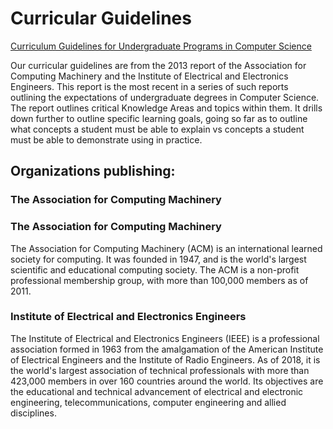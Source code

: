 # Curricular Guidelines

[Curriculum Guidelines for Undergraduate Programs in Computer Science](https://www.acm.org/binaries/content/assets/education/cs2013_web_final.pdf)

Our curricular guidelines are from the 2013 report of the Association for Computing Machinery and the Institute of Electrical and Electronics Engineers. This report is the most recent in a series of such reports outlining the expectations of undergraduate degrees in Computer Science. The report outlines critical Knowledge Areas and topics within them. It drills down further to outline specific learning goals, going so far as to outline what concepts a student must be able to explain vs concepts a student must be able to demonstrate using in practice. 

## Organizations publishing:

### The Association for Computing Machinery
### The Association for Computing Machinery

The Association for Computing Machinery (ACM) is an international learned society for computing. It was founded in 1947, and is the world's largest scientific and educational computing society. The ACM is a non-profit professional membership group, with more than 100,000 members as of 2011.

### Institute of Electrical and Electronics Engineers

The Institute of Electrical and Electronics Engineers (IEEE) is a professional association formed in 1963 from the amalgamation of the American Institute of Electrical Engineers and the Institute of Radio Engineers. As of 2018, it is the world's largest association of technical professionals with more than 423,000 members in over 160 countries around the world. Its objectives are the educational and technical advancement of electrical and electronic engineering, telecommunications, computer engineering and allied disciplines.
